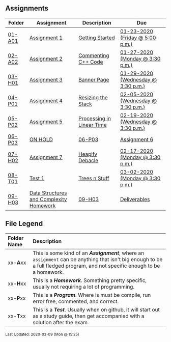 ## Assignments
| Folder | Assignment | Description | Due|
 | ------------|------------|------------|------------|
 | [01-A01](https://github.com/rugbyprof/3013-Algorithms/tree/master/Assignments/01-A01) | [ Assignment 1 ](https://github.com/rugbyprof/3013-Algorithms/tree/master/Assignments/01-A01) | [ Getting Started](https://github.com/rugbyprof/3013-Algorithms/tree/master/Assignments/01-A01) | [01-23-2020 (Friday @ 5:00 p.m.)](https://github.com/rugbyprof/3013-Algorithms/tree/master/Assignments/01-A01) |
 | [02-A02](https://github.com/rugbyprof/3013-Algorithms/tree/master/Assignments/02-A02) | [ Assignment 2 ](https://github.com/rugbyprof/3013-Algorithms/tree/master/Assignments/02-A02) | [ Commenting C++ Code](https://github.com/rugbyprof/3013-Algorithms/tree/master/Assignments/02-A02) | [01-27-2020 (Monday @ 3:30 p.m.)](https://github.com/rugbyprof/3013-Algorithms/tree/master/Assignments/02-A02) |
 | [03-H01](https://github.com/rugbyprof/3013-Algorithms/tree/master/Assignments/03-H01) | [ Assignment 3 ](https://github.com/rugbyprof/3013-Algorithms/tree/master/Assignments/03-H01) | [ Banner Page](https://github.com/rugbyprof/3013-Algorithms/tree/master/Assignments/03-H01) | [01-29-2020 (Wednesday @ 3:30 p.m.)](https://github.com/rugbyprof/3013-Algorithms/tree/master/Assignments/03-H01) |
 | [04-P01](https://github.com/rugbyprof/3013-Algorithms/tree/master/Assignments/04-P01) | [ Assignment 4 ](https://github.com/rugbyprof/3013-Algorithms/tree/master/Assignments/04-P01) | [ Resizing the Stack](https://github.com/rugbyprof/3013-Algorithms/tree/master/Assignments/04-P01) | [02-05-2020 (Wednesday @ 3:30 p.m.)](https://github.com/rugbyprof/3013-Algorithms/tree/master/Assignments/04-P01) |
 | [05-P02](https://github.com/rugbyprof/3013-Algorithms/tree/master/Assignments/05-P02) | [ Assignment 5 ](https://github.com/rugbyprof/3013-Algorithms/tree/master/Assignments/05-P02) | [ Processing in Linear Time](https://github.com/rugbyprof/3013-Algorithms/tree/master/Assignments/05-P02) | [02-19-2020 (Wednesday @ 3:30 p.m.)](https://github.com/rugbyprof/3013-Algorithms/tree/master/Assignments/05-P02) |
 | [06-P03](https://github.com/rugbyprof/3013-Algorithms/tree/master/Assignments/06-P03) | [ ON HOLD](https://github.com/rugbyprof/3013-Algorithms/tree/master/Assignments/06-P03) | [06-P03](https://github.com/rugbyprof/3013-Algorithms/tree/master/Assignments/06-P03) | [ Assignment 6 ](https://github.com/rugbyprof/3013-Algorithms/tree/master/Assignments/06-P03) | [ Processing in Log time (or are we?)](https://github.com/rugbyprof/3013-Algorithms/tree/master/Assignments/06-P03) | [02-26-2020 (Wednesday @ 3:30 p.m.)](https://github.com/rugbyprof/3013-Algorithms/tree/master/Assignments/06-P03) |
 | [07-H02](https://github.com/rugbyprof/3013-Algorithms/tree/master/Assignments/07-H02) | [ Assignment 7 ](https://github.com/rugbyprof/3013-Algorithms/tree/master/Assignments/07-H02) | [ Heapify Debacle](https://github.com/rugbyprof/3013-Algorithms/tree/master/Assignments/07-H02) | [02-17-2020 (Monday @ 3:30 p.m.)](https://github.com/rugbyprof/3013-Algorithms/tree/master/Assignments/07-H02) |
 | [08-T01](https://github.com/rugbyprof/3013-Algorithms/tree/master/Assignments/08-T01) | [ Test 1 ](https://github.com/rugbyprof/3013-Algorithms/tree/master/Assignments/08-T01) | [ Trees n Stuff](https://github.com/rugbyprof/3013-Algorithms/tree/master/Assignments/08-T01) | [03-02-2020 (Monday @ 3:30 p.m.)](https://github.com/rugbyprof/3013-Algorithms/tree/master/Assignments/08-T01) |
 | [09-H03](https://github.com/rugbyprof/3013-Algorithms/tree/master/Assignments/09-H03) | [ Data Structures and Complexity Homework](https://github.com/rugbyprof/3013-Algorithms/tree/master/Assignments/09-H03) | [09-H03](https://github.com/rugbyprof/3013-Algorithms/tree/master/Assignments/09-H03) | [ Deliverables](https://github.com/rugbyprof/3013-Algorithms/tree/master/Assignments/09-H03) | [N/A](https://github.com/rugbyprof/3013-Algorithms/tree/master/Assignments/09-H03) |

    
## File Legend

| Folder Name | Description |
|:-----------|:-------------|
|xx-**A**xx | This is some kind of an ***Assignment***, where an `assignment` can be anything that isn't big enough to be a full fledged program, and not specific enough to be a homework. |
|xx-**H**xx | This is a ***Homework***. Something pretty specific, usually not requiring a lot of programming. |
|xx-**P**xx | This is a ***Program***. Where is must be compile, run error free, commented, and correct. |
|xx-**T**xx | This is a ***Test***. Usually when on github, it will start out as a study guide, then get accompanied with a solution after the exam. |

    
<sup>Last Updated: 2020-03-09 (Mon @ 15:25)</sup>